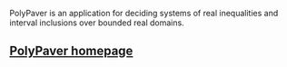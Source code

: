 
PolyPaver is an application for deciding systems of real
inequalities and interval inclusions over bounded real domains.
                    
## [PolyPaver homepage](http://michalkonecny.github.io/polypaver/_site/)
